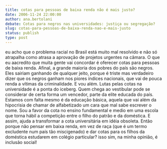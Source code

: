 ```yaml
---
title: cotas para pessoas de baixa renda não é mais justo?
date: 2006-11-24 22:00:00
author: ana.bertolani
debate: Cotas para negros nas universidades: justiça ou segregação? 
slug: cotas-para-pessoas-de-baixa-renda-nao-e-mais-justo
status: publish 
type: post
---
```


eu acho que o problema racial no Brasil está muito mal resolvido e não só atrapalha como atrasa a aprovação de projetos urgentes na câmara. O que eu aacredito que muita gente vai concordar é oferecer cotas para pessoas de baixa renda. Afinal, a grande maioria dos pobres do país são negros. Eles sairiam ganhando de qualquer jeito, porque é triste mas verdadeiro dizer que os negros ganham nos piores índices nacionais, que vai de pouca renda a vítimas da criminalidade. E vou além. Lutas pelas cotas na universidade é a ponta do iceberg. Quem chega ao vestibular pode se considerar de certa forma um vencedor, parte da elite educada do país. Estamos com falta mesmo é da educação básica, aquela que vai além da hipocrisia de chamar de alfabetizado um cara que mal sabe escrever o nome. Sou a favor da cota no ensino fundamental e medio em uma escola que torna hábil a competição entre o filho do patrão e da doméstica. E assim, ajuda a transformar a cota universitária em idéia obsoleta. Então porque não pensar em baixa renda, em vez de raça (que é um termo excludente num país tão miscigenado) e dar cotas para os filhos da doméstica estudarem em colégio particular? isso sim, na minha opinião, é inclusão social!
